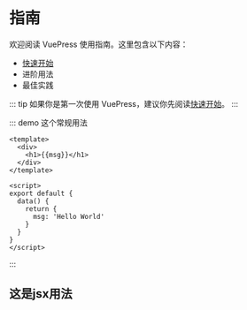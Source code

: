 # 指南

欢迎阅读 VuePress 使用指南。这里包含以下内容：

- [快速开始](/guide/get-started.md)
- 进阶用法
- 最佳实践

::: tip
如果你是第一次使用 VuePress，建议你先阅读[快速开始](/guide/get-started.md)。
:::


::: demo 这个常规用法
```vue
<template>
  <div>
    <h1>{{msg}}</h1>
  </div>
</template>

<script>
export default {
  data() {
    return {
      msg: 'Hello World'
    }
  }
}
</script>
```
:::

## 这是jsx用法
<JsxDemo1></JsxDemo1>
<!-- :::demo
```vue
<script>
export default {
  data() {
    return {
      msg: 'Hello World'
    }
  },
  render() {
    const { msg } = this
    return (
        <h1>{msg}</h1>
    )
  }
}
</script>
```
::: -->